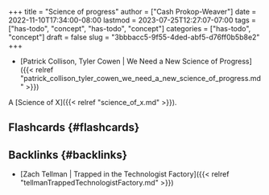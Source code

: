 +++
title = "Science of progress"
author = ["Cash Prokop-Weaver"]
date = 2022-11-10T17:34:00-08:00
lastmod = 2023-07-25T12:27:07-07:00
tags = ["has-todo", "concept", "has-todo", "concept"]
categories = ["has-todo", "concept"]
draft = false
slug = "3bbbacc5-9f55-4ded-abf5-d76ff0b5b8e2"
+++

-   [Patrick Collison, Tyler Cowen | We Need a New Science of Progress]({{< relref "patrick_collison_tyler_cowen_we_need_a_new_science_of_progress.md" >}})

A [Science of X]({{< relref "science_of_x.md" >}}).


## Flashcards {#flashcards}


## Backlinks {#backlinks}

-   [Zach Tellman | Trapped in the Technologist Factory]({{< relref "tellmanTrappedTechnologistFactory.md" >}})
